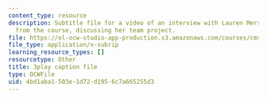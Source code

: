 ```yaml
---
content_type: resource
description: Subtitle file for a video of an interview with Lauren Merriman, a student
  from the course, discussing her team project.
file: https://ol-ocw-studio-app-production.s3.amazonaws.com/courses/cms-611j-creating-video-games-fall-2014/4bd1aba1503e1d72d1956c7a665255d3_Od21y3eAwUo.srt
file_type: application/x-subrip
learning_resource_types: []
resourcetype: Other
title: 3play caption file
type: OCWFile
uid: 4bd1aba1-503e-1d72-d195-6c7a665255d3
---
```

